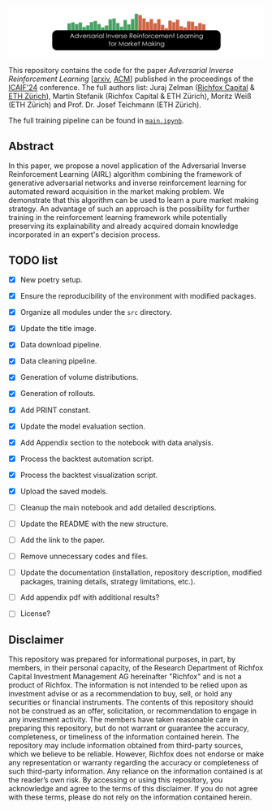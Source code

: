 ![Adversarial Inverse Reinforcement Learning for Market Making](.images/title_image.png)

This repository contains the code for the paper *Adversarial Inverse Reinforcement Learning* [[arxiv](), [ACM]()] published in the proceedings of the [ICAIF'24](https://ai-finance.org/) conference. The full authors list:  Juraj Zelman ([Richfox Capital](https://www.richfox.com/) &  [ETH Zürich](https://math.ethz.ch/)), Martin Stefanik (Richfox Capital &  ETH Zürich), Moritz Weiß (ETH Zürich) and Prof. Dr. Josef Teichmann (ETH Zürich).

The full training pipeline can be found in [`main.ipynb`](main.ipynb).

## Abstract

In this paper, we propose a novel application of the Adversarial Inverse Reinforcement Learning (AIRL) algorithm combining the framework of generative adversarial networks and inverse reinforcement learning for automated reward acquisition in the market making problem. We demonstrate that this algorithm can be used to learn a pure market making strategy. An advantage of such an approach is the possibility for further training in the reinforcement learning framework while potentially preserving its explainability and already acquired domain knowledge incorporated in an expert's decision process.

## TODO list

- [x] New poetry setup.
- [x] Ensure the reproducibility of the environment with modified packages.
- [x] Organize all modules under the `src` directory.
- [x] Update the title image.
- [x] Data download pipeline.
- [x] Data cleaning pipeline.
- [x] Generation of volume distributions.
- [x] Generation of rollouts.
- [x] Add PRINT constant.
- [x] Update the model evaluation section.
- [x] Add Appendix section to the notebook with data analysis.
- [x] Process the backtest automation script.
- [x] Process the backtest visualization script.
- [x] Upload the saved models.
- [ ] Cleanup the main notebook and add detailed descriptions.
- [ ] Update the README with the new structure.
- [ ] Add the link to the paper.
- [ ] Remove unnecessary codes and files.
- [ ] Update the documentation (installation, repository description, modified packages, training details, strategy limitations, etc.).
- [ ] Add appendix pdf with additional results?
- [ ] License?



## Disclaimer

This repository was prepared for informational purposes, in part, by members, in their personal capacity, of the Research Department of Richfox Capital Investment Management AG hereinafter "Richfox" and is not a product of Richfox. The information is not intended to be relied upon as investment advise or as a recommendation to buy, sell, or hold any securities or financial instruments. The contents of this repository should not be construed as an offer, solicitation, or recommendation to engage in any investment activity. The members have taken reasonable care in preparing this repository, but do not warrant or guarantee the accuracy, completeness, or timeliness of the information contained herein. The repository may include information obtained from third-party sources, which we believe to be reliable. However, Richfox does not endorse or make any representation or warranty regarding the accuracy or completeness of such third-party information. Any reliance on the information contained is at the reader’s own risk. By accessing or using this repository, you acknowledge and agree to the terms of this disclaimer. If you do not agree with these terms, please do not rely on the information contained herein.
